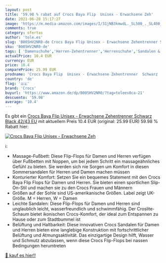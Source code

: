 ```yaml
---
layout: post
title: '59.98 % rabat auf Crocs Baya Flip  Unisex - Erwachsene Zeh'
date: 2021-06-28 15:17:27
image: 'https://m.media-amazon.com/images/I/31jNB3kmwdL._SL500_._SL400_.jpg'
comments: true
category: ofertas
author: 'tole.es'
slug: 'B005HV2NR0-de Crocs Baya Flip Unisex - Erwachsene Zehentrenner Schwarz...'
sku: 'B005HV2NR0-de'
tags: [ 'Damenschuhe','Herren-Zehentrenner','Herrenschuhe','Sandalen & Slides für Damen','Schuhe','Schuhe & Handtaschen','Schuhe, Handtaschen & Accessoires','crocs', ]
actualPrice: 10.4 EUR
currency: EUR
price: 10.4
comparePrice: 25.99 EUR
prodname: 'Crocs Baya Flip  Unisex - Erwachsene Zehentrenner  Schwarz  Black   42/43 EU'
country: 'de'
flag: '🇩🇪'
brand: 'Crocs'
buyurl: 'https://www.amazon.de/dp/B005HV2NR0/?tag=tolees0ca-21'
descuento: '59.98'
average: '10.4'
---
```


Es gibt ein [Crocs Baya Flip  Unisex - Erwachsene Zehentrenner  Schwarz  Black   42/43 EU](https://www.amazon.de/dp/B005HV2NR0/?tag=tolees0ca-21) mit aktuellem Preis 10.4 EUR (original: 25.99 EUR) 59.98 % Rabatt hier:

[![Crocs Baya Flip  Unisex - Erwachsene Zeh](https://m.media-amazon.com/images/I/31jNB3kmwdL._SL500_._SL400_.jpg)](https://www.amazon.de/dp/B005HV2NR0/?tag=tolees0ca-21)

ℹ️:

- Massage-Fußbett: Diese Flip-Flops für Damen und Herren verfügen über Fußbetten mit Noppen, um bei jedem Schritt ein massageähnliches Gefühl zu bieten. Sie werden sich nie Sorgen um Komfort in diesen Sommersandalen für Herren und Damen machen müssen
- Konturierter Komfort: Setzen Sie ein bequemes Statement mit den Crocs Baya Flip Flops für Damen und Herren. Sie bieten einen sportlichen Slip-On-Stil und machen sie zu den Crocs Frauen und Männern
- Größen auf der Sohle sind US-amerikanische Größen. Label zeigt UK-Größe. M = Herren, W = Damen
- Leichte Sandalen: Diese Flip-Flops für Damen und Herren sind unglaublich leicht, wasserfreundlich und schwimmfähig. Der Croslite-Schaum bietet ikonischen Crocs-Komfort, der ideal zum Entspannen zu Hause oder zum Stadtbummel ist
- Belüftung und Haltbarkeit: Diese innovativen Crocs Sandalen für Damen und Herren bieten eine langlebige Konstruktion mit fortschrittlicher Belüftung und Atmungsaktivität. Das einzigartige Design hilft, Wasser und Schmutz abzulassen, wenn diese Crocs Flip-Flops bei nassen Bedingungen herumtreten

[🛒 kauf es hier!!](https://www.amazon.de/dp/B005HV2NR0/?tag=tolees0ca-21)
